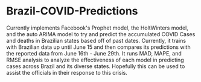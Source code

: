# Brazil-COVID-Predictions

Currently implements Facebook's Prophet model, the HoltWinters model, and the auto ARIMA model to try and predict the accumulated COVID Cases and deaths in Brazilian states based off of past dates. Currently, it trains with Brazilian data up until June 15 and then compares its predictions with the reported data from June 16th - June 29th. It runs MAD, MAPE, and RMSE analysis to analyze the effectiveness of 
each model in predicting cases across Brazil and its diverse states. Hopefully this can be used to assist the officials in their response to this crisis.
